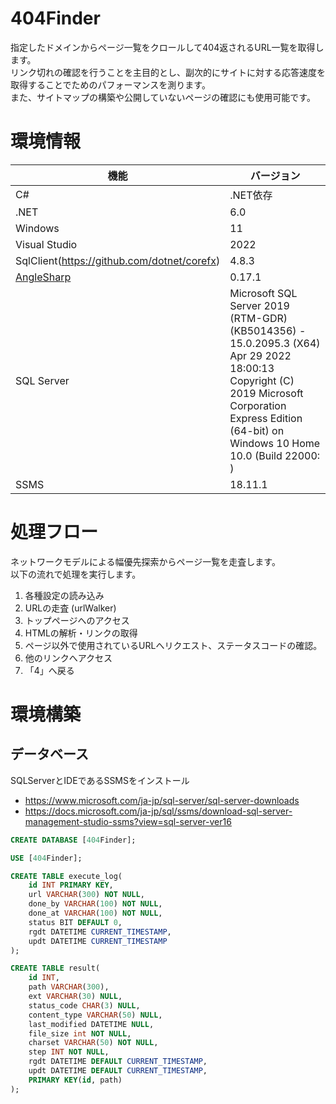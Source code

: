 # 404Finder

指定したドメインからページ一覧をクロールして404返されるURL一覧を取得します。  
リンク切れの確認を行うことを主目的とし、副次的にサイトに対する応答速度を取得することでためのパフォーマンスを測ります。  
また、サイトマップの構築や公開していないページの確認にも使用可能です。  


# 環境情報

|  機能  |  バージョン  |
| ---- | ---- |
|  C#  |  .NET依存  |
|  .NET  |  6.0  |
| Windows | 11 |
| Visual Studio | 2022 |
| SqlClient(https://github.com/dotnet/corefx) | 4.8.3 |
| [AngleSharp](https://anglesharp.github.io/) | 0.17.1 |
| SQL Server | Microsoft SQL Server 2019 (RTM-GDR) (KB5014356) - 15.0.2095.3 (X64)   Apr 29 2022 18:00:13   Copyright (C) 2019 Microsoft Corporation  Express Edition (64-bit) on Windows 10 Home 10.0 <X64> (Build 22000: ) |
| SSMS | 18.11.1 |


# 処理フロー

ネットワークモデルによる幅優先探索からページ一覧を走査します。  
以下の流れで処理を実行します。

1. 各種設定の読み込み
2. URLの走査 (urlWalker)
3. トップページへのアクセス
4. HTMLの解析・リンクの取得
5. ページ以外で使用されているURLへリクエスト、ステータスコードの確認。
6. 他のリンクへアクセス
7. 「4」へ戻る



# 環境構築

## データベース

SQLServerとIDEであるSSMSをインストール

* https://www.microsoft.com/ja-jp/sql-server/sql-server-downloads
* https://docs.microsoft.com/ja-jp/sql/ssms/download-sql-server-management-studio-ssms?view=sql-server-ver16

```sql
CREATE DATABASE [404Finder];

USE [404Finder];

CREATE TABLE execute_log(
	id INT PRIMARY KEY,
	url VARCHAR(300) NOT NULL,
	done_by VARCHAR(100) NOT NULL,
	done_at VARCHAR(100) NOT NULL,
	status BIT DEFAULT 0,
	rgdt DATETIME CURRENT_TIMESTAMP,
	updt DATETIME CURRENT_TIMESTAMP
);

CREATE TABLE result(
	id INT,
	path VARCHAR(300),
	ext VARCHAR(30) NULL,
	status_code CHAR(3) NULL,
	content_type VARCHAR(50) NULL,
	last_modified DATETIME NULL,
	file_size int NOT NULL,
	charset VARCHAR(50) NOT NULL,
	step INT NOT NULL,
	rgdt DATETIME DEFAULT CURRENT_TIMESTAMP,
	updt DATETIME DEFAULT CURRENT_TIMESTAMP,
	PRIMARY KEY(id, path)
);
```

